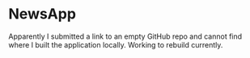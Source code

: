 # NewsApp

Apparently I submitted a link to an empty GitHub repo and cannot find where I built the application locally. Working to rebuild currently. 

